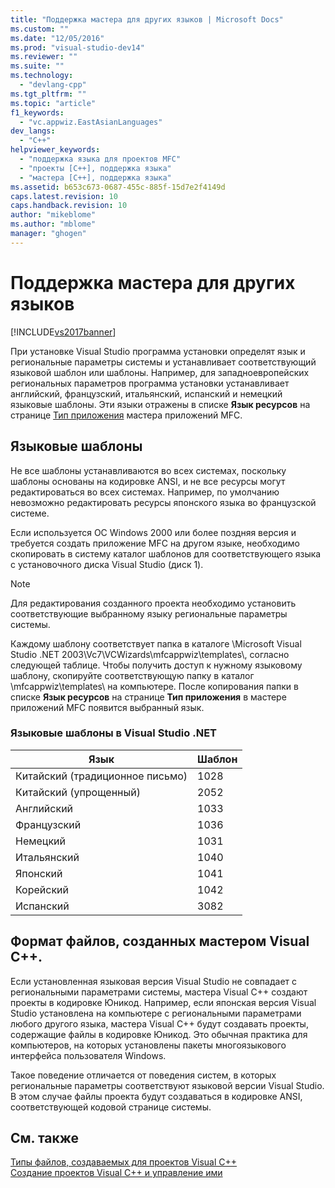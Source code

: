 ```yaml
---
title: "Поддержка мастера для других языков | Microsoft Docs"
ms.custom: ""
ms.date: "12/05/2016"
ms.prod: "visual-studio-dev14"
ms.reviewer: ""
ms.suite: ""
ms.technology: 
  - "devlang-cpp"
ms.tgt_pltfrm: ""
ms.topic: "article"
f1_keywords: 
  - "vc.appwiz.EastAsianLanguages"
dev_langs: 
  - "C++"
helpviewer_keywords: 
  - "поддержка языка для проектов MFC"
  - "проекты [C++], поддержка языка"
  - "мастера [C++], поддержка языка"
ms.assetid: b653c673-0687-455c-885f-15d7e2f4149d
caps.latest.revision: 10
caps.handback.revision: 10
author: "mikeblome"
ms.author: "mblome"
manager: "ghogen"
---
```

# Поддержка мастера для других языков
[!INCLUDE[vs2017banner](../assembler/inline/includes/vs2017banner.md)]

При установке Visual Studio программа установки определят язык и региональные параметры системы и устанавливает соответствующий языковой шаблон или шаблоны.  Например, для западноевропейских региональных параметров программа установки устанавливает английский, французский, итальянский, испанский и немецкий языковые шаблоны.  Эти языки отражены в списке **Язык ресурсов** на странице [Тип приложения](../Topic/Application%20Type,%20MFC%20Application%20Wizard.md) мастера приложений MFC.  
  
## Языковые шаблоны  
 Не все шаблоны устанавливаются во всех системах, поскольку шаблоны основаны на кодировке ANSI, и не все ресурсы могут редактироваться во всех системах.  Например, по умолчанию невозможно редактировать ресурсы японского языка во французской системе.  
  
 Если используется ОС Windows 2000 или более поздняя версия и требуется создать приложение MFC на другом языке, необходимо скопировать в систему каталог шаблонов для соответствующего языка с установочного диска Visual Studio \(диск 1\).  
  
> [!NOTE]
>  Для редактирования созданного проекта необходимо установить соответствующие выбранному языку региональные параметры системы.  
  
 Каждому шаблону соответствует папка в каталоге \\Microsoft Visual Studio .NET 2003\\Vc7\\VCWizards\\mfcappwiz\\templates\\, согласно следующей таблице.  Чтобы получить доступ к нужному языковому шаблону, скопируйте соответствующую папку в каталог \\mfcappwiz\\templates\\ на компьютере.  После копирования папки в списке **Язык ресурсов** на странице **Тип приложения** в мастере приложений MFC появится выбранный язык.  
  
### Языковые шаблоны в Visual Studio .NET  
  
|Язык|Шаблон|  
|----------|------------|  
|Китайский \(традиционное письмо\)|1028|  
|Китайский \(упрощенный\)|2052|  
|Английский|1033|  
|Французский|1036|  
|Немецкий|1031|  
|Итальянский|1040|  
|Японский|1041|  
|Корейский|1042|  
|Испанский|3082|  
  
## Формат файлов, созданных мастером Visual C\+\+.  
 Если установленная языковая версия Visual Studio не совпадает с региональными параметрами системы, мастера Visual C\+\+ создают проекты в кодировке Юникод.  Например, если японская версия Visual Studio установлена на компьютере с региональными параметрами любого другого языка, мастера Visual C\+\+ будут создавать проекты, содержащие файлы в кодировке Юникод.  Это обычная практика для компьютеров, на которых установлены пакеты многоязыкового интерфейса пользователя Windows.  
  
 Такое поведение отличается от поведения систем, в которых региональные параметры соответствуют языковой версии Visual Studio.  В этом случае файлы проекта будут создаваться в кодировке ANSI, соответствующей кодовой странице системы.  
  
## См. также  
 [Типы файлов, создаваемых для проектов Visual C\+\+](../ide/file-types-created-for-visual-cpp-projects.md)   
 [Создание проектов Visual C\+\+ и управление ими](../ide/creating-and-managing-visual-cpp-projects.md)